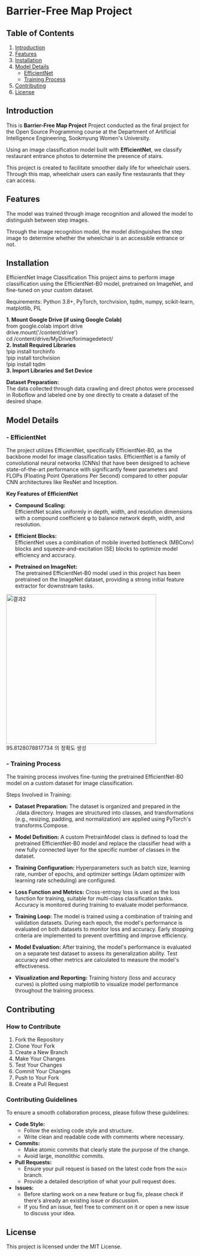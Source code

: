 # Barrier-Free Map Project

## Table of Contents
1. [Introduction](#introduction)
2. [Features](#features)
3. [Installation](#installation)
4. [Model Details](#model-details)
    - [EfficientNet](#efficientnet)
    - [Training Process](#training-process)
5. [Contributing](#contributing)
6. [License](#license)

## Introduction 
This is **Barrier-Free Map Project** Project conducted as the final project for the Open Source Programming course at the Department of Artificial Intelligence Engineering, Sookmyung Women's University.   

Using an image classification model built with **EfficientNet**, we classify restaurant entrance photos to determine the presence of stairs.

This project is created to facilitate smoother daily life for wheelchair users. Through this map, wheelchair users can easily fine restaurants that they can access.

## Features
The model was trained through image recognition and allowed the model to distinguish between step images.

Through the image recognition model, the model distinguishes the step image to determine whether the wheelchair is an accessible entrance or not.

## Installation
EfficientNet Image Classification
This project aims to perform image classification using the EfficientNet-B0 model, pretrained on ImageNet, and fine-tuned on your custom dataset.

Requirements:
Python 3.8+, PyTorch, torchvision, tqdm, numpy, scikit-learn, matplotlib, PIL

**1. Mount Google Drive (if using Google Colab)**
<br>from google.colab import drive
<br>drive.mount('/content/drive')
<br>cd /content/drive/MyDrive/forimagedetect/
<br>**2. Install Required Libraries**
<br>!pip install torchinfo
<br>!pip install torchvision
<br>!pip install tqdm
<br>**3. Import Libraries and Set Device**

**Dataset Preparation:**
<br>The data collected through data crawling and direct photos were processed in Roboflow and labeled one by one directly to create a dataset of the desired shape.

## Model Details
### - EfficientNet
The project utilizes EfficientNet, specifically EfficientNet-B0, as the backbone model for image classification tasks. EfficientNet is a family of convolutional neural networks (CNNs) that have been designed to achieve state-of-the-art performance with significantly fewer parameters and FLOPs (Floating Point Operations Per Second) compared to other popular CNN architectures like ResNet and Inception.

**Key Features of EfficientNet**
- **Compound Scaling:** <br>
EfficientNet scales uniformly in depth, width, and resolution dimensions with a compound coefficient φ to balance network depth, width, and resolution.

- **Efficient Blocks:** <br>
EfficientNet uses a combination of mobile inverted bottleneck (MBConv) blocks and squeeze-and-excitation (SE) blocks to optimize model efficiency and accuracy.

- **Pretrained on ImageNet:** <br>
The pretrained EfficientNet-B0 model used in this project has been pretrained on the ImageNet dataset, providing a strong initial feature extractor for downstream tasks.

<img width="400" alt="결과2" src="https://github.com/SMWU-ossProj-jiseonglee/ossProject/assets/162777421/c201dddb-4436-4ec1-8d33-72a01c79bffd">
<br>95.8128078817734 의 정확도 생성

### - Training Process
The training process involves fine-tuning the pretrained EfficientNet-B0 model on a custom dataset for image classification.

Steps Involved in Training:
- **Dataset Preparation:**
The dataset is organized and prepared in the ./data directory.
Images are structured into classes, and transformations (e.g., resizing, padding, and normalization) are applied using PyTorch's transforms.Compose.

- **Model Definition:**
A custom PretrainModel class is defined to load the pretrained EfficientNet-B0 model and replace the classifier head with a new fully connected layer for the specific number of classes in the dataset.

- **Training Configuration:**
Hyperparameters such as batch size, learning rate, number of epochs, and optimizer settings (Adam optimizer with learning rate scheduling) are configured.

- **Loss Function and Metrics:**
Cross-entropy loss is used as the loss function for training, suitable for multi-class classification tasks.
Accuracy is monitored during training to evaluate model performance.

- **Training Loop:**
The model is trained using a combination of training and validation datasets.
During each epoch, the model's performance is evaluated on both datasets to monitor loss and accuracy.
Early stopping criteria are implemented to prevent overfitting and improve efficiency.

- **Model Evaluation:**
After training, the model's performance is evaluated on a separate test dataset to assess its generalization ability.
Test accuracy and other metrics are calculated to measure the model's effectiveness.

- **Visualization and Reporting:**
Training history (loss and accuracy curves) is plotted using matplotlib to visualize model performance throughout the training process.

## Contributing
### How to Contribute
1. Fork the Repository<br>
2. Clone Your Fork<br>
3. Create a New Branch<br>
4. Make Your Changes<br>
5. Test Your Changes<br>
6. Commit Your Changes<br>
7. Push to Your Fork<br>
8. Create a Pull Request<br>

### Contributing Guidelines
To ensure a smooth collaboration process, please follow these guidelines:
- **Code Style:**
    - Follow the existing code style and structure.
    - Write clean and readable code with comments where necessary.
- **Commits:**
    - Make atomic commits that clearly state the purpose of the change.
    - Avoid large, monolithic commits.
- **Pull Requests:**
    - Ensure your pull request is based on the latest code from the `main` branch.
    - Provide a detailed description of what your pull request does.
- **Issues:**
    - Before starting work on a new feature or bug fix, please check if there's already an existing issue or discussion.
    - If you find an issue, feel free to comment on it or open a new issue to discuss your idea.

## License
This project is licensed under the MIT License.
